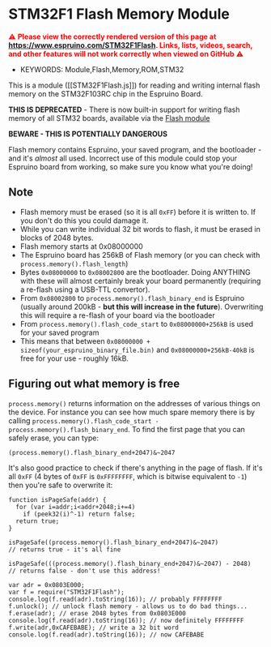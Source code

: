 <!--- Copyright (c) 2013 Gordon Williams, Pur3 Ltd. See the file LICENSE for copying permission. -->
STM32F1 Flash Memory Module
========================

<span style="color:red">:warning: **Please view the correctly rendered version of this page at https://www.espruino.com/STM32F1Flash. Links, lists, videos, search, and other features will not work correctly when viewed on GitHub** :warning:</span>

* KEYWORDS: Module,Flash,Memory,ROM,STM32

This is a module ([[STM32F1Flash.js]]) for reading and writing internal flash memory on the STM32F103RC chip in the Espruino Board.

**THIS IS DEPRECATED** - There is now built-in support for writing flash memory of all STM32 boards, available via the [Flash module](/Reference#Flash)

**BEWARE - THIS IS POTENTIALLY DANGEROUS**

Flash memory contains Espruino, your saved program, and the bootloader - and it's *almost* all used. Incorrect use of this module could stop your Espruino board from working, so make sure you know what you're doing!

Note
----

* Flash memory must be erased (so it is all ```0xFF```) before it is written to. If you don't do this you could damage it.
* While you can write individual 32 bit words to flash, it must be erased in blocks of 2048 bytes.
* Flash memory starts at 0x08000000
* The Espruino board has 256kB of Flash memory (or you can check with ```process.memory().flash_length```)
* Bytes ```0x08000000``` to ```0x08002800``` are the bootloader. Doing ANYTHING with these will almost certainly break your board permanently (requiring a re-flash using a USB-TTL convertor).
* From ```0x08002800``` to ```process.memory().flash_binary_end``` is Espruino (usually around 200kB - **but this will increase in the future**). Overwriting this will require a re-flash of your board via the bootloader
* From ```process.memory().flash_code_start``` to ```0x08000000+256kB``` is used for your saved program
* This means that between ```0x08000000 + sizeof(your_espruino_binary_file.bin)``` and ```0x08000000+256kB-40kB``` is free for your use - roughly 16kB.

Figuring out what memory is free
----------------------------

```process.memory()``` returns information on the addresses of various things on the device. For instance you can see how much spare memory there is by calling ```process.memory().flash_code_start - process.memory().flash_binary_end```. To find the first page that you can safely erase, you can type:

```
(process.memory().flash_binary_end+2047)&~2047
```

It's also good practice to check if there's anything in the page of flash. If it's all ```0xFF``` (4 bytes of `0xFF` is `0xFFFFFFFF`, which is bitwise equivalent to `-1`) then you're safe to overwrite it:

```
function isPageSafe(addr) {
  for (var i=addr;i<addr+2048;i+=4)
    if (peek32(i)^-1) return false;
  return true;
}

isPageSafe((process.memory().flash_binary_end+2047)&~2047)
// returns true - it's all fine

isPageSafe(((process.memory().flash_binary_end+2047)&~2047) - 2048)
// returns false - don't use this address!
```


```
var adr = 0x0803E000;
var f = require("STM32F1Flash");
console.log(f.read(adr).toString(16)); // probably FFFFFFFF
f.unlock(); // unlock flash memory - allows us to do bad things...
f.erase(adr); // erase 2048 bytes from 0x0803E000
console.log(f.read(adr).toString(16)); // now definitely FFFFFFFF
f.write(adr,0xCAFEBABE); // write a 32 bit word
console.log(f.read(adr).toString(16)); // now CAFEBABE
```

